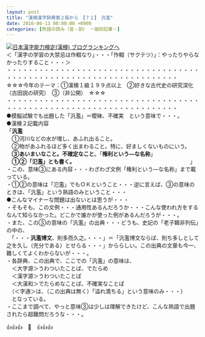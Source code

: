 ```yaml
---
layout: post
title: "漢検漢字辞典第２版から　【７１】　汎濫"
date: 2016-06-13 00:00:00 +0900
categories: [熟語の読み（音・訓）　－個別記事－]
---
```


[![](/syuusyuu9701/assets/images/漢検漢字辞典第２版から-【７１】-汎濫-br_c_3028_1.gif)](http://blog.with2.net/link.php?1659096:3028 "日本漢字能力検定(漢検) ブログランキングへ")[日本漢字能力検定(漢検) ブログランキングへ](http://blog.with2.net/link.php?1659096:3028)  
＜「漢字の学習の大禁忌は作輟なり」・・・「作輟（サクテツ）」：やったりやらなかったりすること・・・＞  
・・・・・・・・・・・・・・・・・・・・・・・・・・・・・・・・・・・・・・・・・・・・・・・・・・・・・・・・・・・・・・・・・・・・  
☆☆☆今年のテーマ：①漢検１級１９９点以上　②好きな古代史の研究深化（古田説の研究）　③（非公開）　☆☆☆　　  
・・・・・・・・・・・・・・・・・・・・・・・・・・・・・・・・・・・・・・・・・・・・・・・・・・・・・・・・・・・・・・・・・・・・  
●模擬試験でも出題した「汎濫」＝曖昧、不確実　という意味で・・・。  
●漢検２記載内容  
「**汎濫**  
　①河川などの水が増し、あふれ出ること。  
　②物があふれるほど多く出まわること。特に、好ましくないものにいう。   
　**③あいまいなこと。不確定なこと**。「**権利という―な名称**」  
　**①②「氾濫」とも書く。**　　　　　　　　　　　　　　　　　　　　　　」  
・この、意味③にある内容・・・わざわざ文例「権利という―な名称」まで載っている。  
・①②の意味は「氾濫」でもＯＫということ・・・逆に言えば、③の意味のときは、「汎濫」という熟語のみということ・・・  
●こんなマイナーな問題は出ないとは思うが・・・  
・そもそも、この文例・・・通用性あるんだろうか・・・こんな使われ方をするなんて知らなかった。どこかで誰かが使った例があるんだろうが・・・。  
・また、この③の意味の「汎濫」の出典・・・どうも、史記の「老子韓非列伝」の中の、  
　「・・・**汎濫博文**、則多而久之。・・・」＝「汎濫博文ならば、則ち多しとして之を久し（充分である）とせらる・・・」かららしい。この出典の文章も今一、難しくてよくわからないが・・・。  
・各辞典、この出典で、ここでの「汎濫」の意味は、  
　＜大字源＞うわついたことば、でたらめ  
　＜漢字源＞うわついたことば  
　＜大漢和＞でたらめなことば、不確実なことば  
　（＜字通＞は、（この出典は無く）「溢れ満ちる」という意味のみ・・・）  
　となっている。  
・ここまで調べて、やっと意味③は少しは理解できたけど、こんな熟語で出題されたら超難問だろうな・・・。  
  
👍👍👍　🐒　👍👍👍  
　  
  
  
  